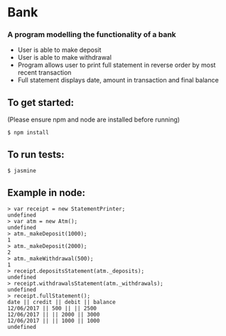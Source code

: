 # Bank

### A program modelling the functionality of a bank
* User is able to make deposit
* User is able to make withdrawal
* Program allows user to print full statement in reverse order
by most recent transaction
* Full statement displays date, amount in transaction and final balance

## To get started:
(Please ensure npm and node are installed before running)
```
$ npm install
```

## To run tests:
```
$ jasmine
```
## Example in node:
```
> var receipt = new StatementPrinter;
undefined
> var atm = new Atm();
undefined
> atm._makeDeposit(1000);
1
> atm._makeDeposit(2000);
2
> atm._makeWithdrawal(500);
1
> receipt.depositsStatement(atm._deposits);
undefined
> receipt.withdrawalsStatement(atm._withdrawals);
undefined
> receipt.fullStatement();
date || credit || debit || balance
12/06/2017 || 500 || || 2500
12/06/2017 || || 2000 || 3000
12/06/2017 || || 1000 || 1000
undefined
```
